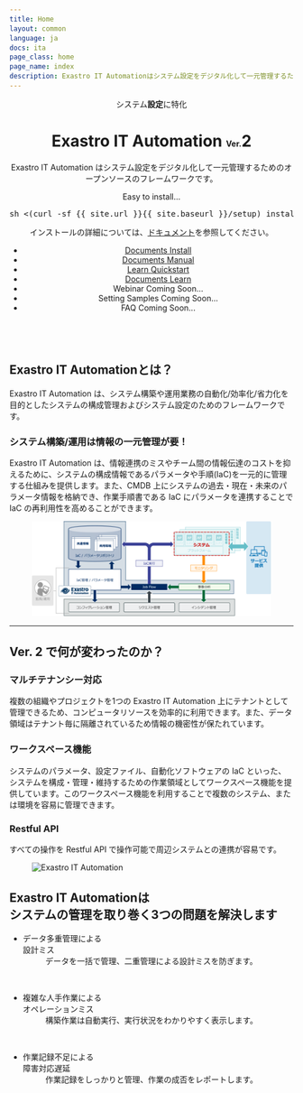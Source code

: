 ```yaml
---
title: Home
layout: common
language: ja
docs: ita
page_class: home
page_name: index
description: Exastro IT Automationはシステム設定をデジタル化して一元管理するためのオープンソースのフレームワークです。
---
```

<link rel="stylesheet" href="assets/css/software_home.css?v=3">
<!--
##################################################
   Header
##################################################
-->
<header id="header">

<div class="header-container">
    <div class="header-main">
        <div class="header-main-specialized"><span>システム<strong>設定</strong>に特化</span></div>
        <h1 class="header-main-title">
            <span class="header-main-exastro">Exastro</span>
            <span class="header-main-software">IT Automation <span style="font-size: 50%">Ver.</span>2</span>
        </h1>
        <p class="header-main-description">Exastro IT Automation はシステム設定をデジタル化して一元管理するためのオープンソースのフレームワークです。</p>
        <div class="install-command-block">
          <p class="install-command-title"><i class="fas fa-download"></i> Easy to install...</p>
          <div class="install-command-wrap clipboard-copy"><pre class="install-command ">sh &lt;(curl -sf {{ site.url }}{{ site.baseurl }}/setup) install<i class="fa-regular fa-copy"></i></pre></div>
          <p class="install-command-note">インストールの詳細については、<a class="install-command-link touch" href="https://ita-docs.exastro.org/ja/2.4/installation/docker_compose.html">ドキュメント</a>を参照してください。</p>
        </div>
    </div>
    <div class="header-menu">
        <ul class="header-menu-list">
            <li class="header-menu-item"><a href="https://ita-docs.exastro.org/ja/2.4/installation/" class="header-link touch">
                <i class="fas fa-download"></i>
                <span class="header-link-sub">Documents</span>
                <span class="header-link-main">Install</span>
            </a></li>
            <li class="header-menu-item"><a href="https://ita-docs.exastro.org/ja/2.4/manuals/" class="header-link touch">
                <i class="fas fa-file-alt"></i>
                <span class="header-link-sub">Documents</span>
                <span class="header-link-main">Manual</span>
            </a></li>
            <li class="header-menu-item"><a href="https://ita-docs.exastro.org/ja/2.4/learn/quickstart/index.html" class="header-link touch">
                <i class="fa-solid fa-jet-fighter"></i>
                <span class="header-link-sub">Learn</span>
                <span class="header-link-main">Quickstart</span>
            </a></li>
            <li class="header-menu-item"><a href="https://ita-docs.exastro.org/ja/2.4/learn/" class="header-link touch">
                <i class="fas fa-school"></i>
                <span class="header-link-sub">Documents</span>
                <span class="header-link-main">Learn</span>
            </a></li>
            <!-- </a></li> -->
            <li class="header-menu-item"><span class="header-nolink">
                <i class="fas fa-video"></i>
                <span class="header-link-main">Webinar</span>
                <span class="header-link-coming-soon">Coming Soon...</span>
            </span></li>
            <li class="header-menu-item"><span class="header-nolink">
                <i class="fas fa-cog"></i>
                <span class="header-link-main">Setting Samples</span>
                <span class="header-link-coming-soon">Coming Soon...</span>
            </span></li>
            <li class="header-menu-item"><span class="header-nolink">
                <i class="fas fa-question-circle"></i>
                <span class="header-link-main">FAQ</span>
                <span class="header-link-coming-soon">Coming Soon...</span>
            </span></li>
        </ul>
    </div>
</div>


</header>

<main id="main" style="overflow:hidden">
<article class="article">

<section id="overview" class="section">

<div class="section-container">
<div class="section-main">
    <h2 class="section-h2"><strong class="software-name">Exastro IT Automation</strong>とは？</h2>
    <p class="section-p">Exastro IT Automation は、システム構築や運用業務の自動化/効率化/省力化を目的としたシステムの構成管理およびシステム設定のためのフレームワークです。</p>
    <h3 class="section-h3">システム構築/運用は情報の一元管理が要！</h3>
    <p class="section-p">Exastro IT Automation は、情報連携のミスやチーム間の情報伝達のコストを抑えるために、システムの構成情報であるパラメータや手順(IaC)を一元的に管理する仕組みを提供します。また、CMDB 上にシステムの過去・現在・未来のパラメータ情報を格納でき、作業手順書である IaC にパラメータを連携することで IaC の再利用性を高めることができます。</p>
</div>

<div class="section-image">
    <figure class="loupe touch"><img src="assets/img/ita_overview.png" alt="概要イメージ"></figure>
</div>

</div>
</section>

<hr class="section-hr">

<section id="version-update" class="section">

<div class="section-container">
<div class="section-main">
    <h2 class="section-h2">Ver. 2 で何が変わったのか？</h2>
    <h3 class="section-h3">マルチテナンシー対応</h3>
    <p class="section-p">複数の組織やプロジェクトを1つの Exastro IT Automation 上にテナントとして管理できるため、コンピュータリソースを効率的に利用できます。また、データ領域はテナント毎に隔離されているため情報の機密性が保たれています。</p>
    <h3 class="section-h3">ワークスペース機能</h3>
    <p class="section-p">システムのパラメータ、設定ファイル、自動化ソフトウェアの IaC といった、システムを構成・管理・維持するための作業領域としてワークスペース機能を提供しています。このワークスペース機能を利用することで複数のシステム、または環境を容易に管理できます。</p>
    <h3 class="section-h3">Restful API</h3>
    <p class="section-p">すべての操作を Restful API で操作可能で周辺システムとの連携が容易です。</p>
</div>

<div class="section-image">
    <figure class="loupe touch"><img src="assets/img/exastro-it-automation.gif" alt="Exastro IT Automation"></figure>
</div>

</div>
</section>


<section id="resolve" class="section">
<div class="resolve-container">
<h2 class="resolve-title"><span><strong class="software-name">Exastro IT Automation</strong>は<br>システムの管理を取り巻く3つの問題を解決します</span></h2>

<ul class="resolve-problem-list">
    <li class="resolve-problem-item">
        <dl class="problem-list">
            <dt class="problem-title"><i class="fa-solid fa-xmark"></i>データ多重管理による<br class="problem-br">設計ミス</dt>
            <dd class="problem-resolve"><i class="fas fa-check-circle"></i>データを一括で管理、二重管理による設計ミスを防ぎます。</dd>
            <dd class="problem-image"><figure class="loupe touch"><img src="assets/img/parameter_sheet_for_input_2.gif" alt=""></figure></dd>
        </dl>
    </li>
    <li class="resolve-problem-item">
        <dl class="problem-list">
            <dt class="problem-title"><i class="fa-solid fa-xmark"></i>複雑な人手作業による<br class="problem-br">オペレーションミス</dt>
            <dd class="problem-resolve"><i class="fas fa-check-circle"></i>構築作業は自動実行、実行状況をわかりやすく表示します。</dd>
            <dd class="problem-image"><figure class="loupe touch"><img src="assets/img/excute_conductor.gif" alt=""></figure></dd>
        </dl>
    </li>
    <li class="resolve-problem-item">
        <dl class="problem-list">
            <dt class="problem-title"><i class="fa-solid fa-xmark"></i>作業記録不足による<br class="problem-br">障害対応遅延</dt>
            <dd class="problem-resolve"><i class="fas fa-check-circle"></i>作業記録をしっかりと管理、作業の成否をレポートします。</dd>
            <dd class="problem-image"><figure class="loupe touch"><img src="assets/img/job_detail.gif" alt=""></figure></dd>
        </dl>
    </li>
</ul>

</div>

<script>
/*
$("document").on('click','img',function () {
    $("#grayBack").html($(this).prop("outerHTML"));
    $("#grayBack").fadeIn(200);
    return false;
});

$("document").on('click','#grayBack',function () {
    $("#grayBack").fadeOut(200);
    return false;
});
*/
</script>
</section>

<!--<section id="features" class="section">

<div class="features-container">
    <h2 class="features-h2"><span><strong>７</strong>つの特徴</span></h2>
    <div class="features-main">
        <div class="features-slide">
            <div class="features-block">
                <div class="features-block-inner">
                    <div class="features-title">マルチテナントの実現</div>
                    <div class="features-body">
                        <div class="features-paragraph">各メニューやレコード単位のRBACを活用することで、<em>マルチテナント</em>として活用いただくことが可能です。パラメータシートやJobFlowの<em>１つ１つに対して権限付与が可能</em>です。</div>
                        <div class="features-paragraph"><figure class="loupe touch"><img src="/exastro-it-automation-docs/assets/img/features_image1.png" alt="マルチテナントの実現"></figure></div>
                    </div>
                </div>
            </div>
            <div class="features-block">
                <div class="features-block-inner">
                    <div class="features-title">NoCodeでCMDBを定義</div>
                    <div class="features-body">
                        <div class="features-paragraph">パラメータシートを<em>グラフィカル</em>に定義可能<br>
                        作成した<em>パラメータシートの関連性を可視化</em>できます。</div>
                        <div class="features-paragraph"><figure class="loupe touch"><img src="/exastro-it-automation-docs/assets/img/features_image2.png" alt="NoCodeでCMDBを定義"></figure></div>
                    </div>
                </div>
            </div>
            <div class="features-block">
                <div class="features-block-inner">
                    <div class="features-title">パラメータのライフサイクルを管理</div>
                    <div class="features-body">
                        <div class="features-paragraph">収集⇒変更⇒収集⇒比較を一連のライフサイクルとして整備することで、変更すべき箇所が正しく変更できていることを確認することができる。</div>
                        <div class="features-paragraph"><figure class="loupe touch"><img src="/exastro-it-automation-docs/assets/img/features_image3.png" alt="パラメータのライフサイクルを管理"></figure></div>
                    </div>
                </div>
            </div>
            <div class="features-block">
                <div class="features-block-inner">
                    <div class="features-title">IaCのCI/CDの実現</div>
                    <div class="features-body">
                        <div class="features-paragraph">PlaybookやTFファイル等のIaCのCI/CDを実現する機能を具備。<br>
                        GitにIaCをコミットすることでMovement実行までを自動化することができる。</div>
                        <div class="features-paragraph"><figure class="loupe touch"><img src="/exastro-it-automation-docs/assets/img/features_image4.png" alt="IaCのCI/CDの実現"></figure></div>
                    </div>
                </div>
            </div>
            <div class="features-block">
                <div class="features-block-inner">
                    <div class="features-title">IaCをモジュール管理して再利用性を向上</div>
                    <div class="features-body">
                        <div class="features-paragraph">作成するIaCはなるべく使いまわせる粒度で作成することがIaC作成コストを低減させることにつながる。</div>
                        <div class="features-paragraph"><figure class="loupe touch"><img src="/exastro-it-automation-docs/assets/img/features_image5.png" alt="IaCをモジュール管理して再利用性を向上"></figure></div>
                    </div>
                </div>
            </div>
            <div class="features-block">
                <div class="features-block-inner">
                    <div class="features-title">複数の自動化ソフトウェアを繋げて実行</div>
                    <div class="features-body">
                        <div class="features-paragraph"><figure class="loupe touch"><img src="/exastro-it-automation-docs/assets/img/features_image6.png" alt="複数の自動化ソフトウェアを繋げて実行"></figure></div>
                    </div>
                </div>
            </div>
            <div class="features-block">
                <div class="features-block-inner">
                    <div class="features-title">実行状況をリアルタイムでモニタリング</div>
                    <div class="features-body">
                        <div class="features-paragraph"><em>手動作業と比較して遜色なく実行状況をリアルタイム把握</em>することを重視<br>
                        また<em>実行記録（作業エビデンス）を管理</em>し欲しい時にダウンロード可能</div>
                        <div class="features-paragraph"></div>
                    </div>
                </div>
            </div>
        </div>
        <div class="features-menu">
            <ol class="features-list">
                <li class="features-item touch"><div class="features-item-inner"><i class="fas fa-cog"></i>マルチテナントの実現</div></li>
                <li class="features-item touch"><div class="features-item-inner"><i class="fas fa-cog"></i>NoCodeでCMDBを定義</div></li>
                <li class="features-item touch"><div class="features-item-inner"><i class="fas fa-cog"></i>パラメータのライフサイクルを管理</div></li>
                <li class="features-item touch"><div class="features-item-inner"><i class="fas fa-cog"></i>IaCのCI/CDを実現</div></li>
                <li class="features-item touch"><div class="features-item-inner"><i class="fas fa-cog"></i>IaCをモジュール管理して再利用性を向上</div></li>
                <li class="features-item touch"><div class="features-item-inner"><i class="fas fa-cog"></i>複数の自動化ソフトウェアを繋げて実行</div></li>
                <li class="features-item touch"><div class="features-item-inner"><i class="fas fa-cog"></i>実行状況をリアルタイムでモニタリング</div></li>
            </ol>
        </div>
    </div>
</div>
</section>

<script>
$(function(){
    const $features = $('#features'),
          $slide = $features.find('.features-block'),
          $item = $features.find('.features-item');
    
    $slide.eq(0).add( $item.eq(0) ).addClass('open');
    
    $item.on('click', function(){
        const $item = $( this ),
              $list = $item.closest('.features-list'),
              index = $list.find('.features-item').index( $item );
        
        $features.find('.open').removeClass('open');
        $slide.eq( index ).add( $item ).addClass('open');
    });
});
</script>


<section id="applied" class="section">

<div class="section-container">

<div class="section-main">
    <div class="section-subTitle"><span>Exastro IT Automation 応用1</span></div>
    <h2 class="section-h2"><strong class="software-name">Exastro IT Automation</strong>が目指す<br>システムライフサイクル</h2>
    <h3 class="section-h3">システムのインベントリ情報の取得と収集</h3>
    <p class="section-p">自動化ソフトウェアの構築コードでインベントリ情報を取得すれば、それらのインベントリ情報はIT Automationに自動収集できます。IT資産管理にも活用して頂くことができます。</p>
    <h3 class="section-h3">システムのインベントリ情報の妥当性をチェック</h3>
    <p class="section-p">IT Automationはシステムに投入予定のパラメータを世代管理できます。そのため現時点でシステムに設定されているべきパラメータの期待値をパラメータの履歴から抽出が可能です。</p>
    <p class="section-p"><img src="https://exastro-suite.github.io/it-automation-docs/asset/img/system_check.png" alt="チェック" style="max-width: 50%;"></p>
    <p class="section-p">現時点でシステムに設定されているべきパラメータの期待値と、システムから収集したインベントリ情報とを比較することで、システムのインベントリ情報の妥当性をチェックできます。</p>
</div>

<div class="section-image">
    <figure class="loupe touch"><img src="https://exastro-suite.github.io/it-automation-docs/asset/img/system.png" alt="システムライフサイクルサポート"></figure>
</div>

</div>
</section>

<hr class="section-hr">

<section id="cloudnative" class="section">

<div class="section-container">

<div class="section-main">
    <div class="section-subTitle"><span>Exastro IT Automation 応用2</span></div>
    <h2 class="section-h2">クラウドネイティブでの活用</h2>
    <h3 class="section-h3">あああああああああああああああああああああああ</h3>
    <p class="section-p">あああああああああああああああああああああああああああああああああああああああああああああああああああああああああああああああああああああ</p>
    <h3 class="section-h3">あああああああああああああああああああああああ</h3>
    <p class="section-p">あああああああああああああああああああああああああああああああああああああああああああああああああああああああああああああああああああああ</p>
</div>

<div class="section-image">
    <figure class="loupe touch"><img src="https://exastro-suite.github.io/it-automation-docs/asset/img/cloud_native.png" alt="クラウドネイティブでのCI/CD：kubernetesの場合"></figure>
</div>

</div>
</section>-->
<div id="overlay"></div>
<div id="grayBack"></div>
</article>
</main>
